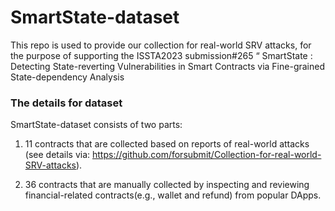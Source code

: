 # SmartState-dataset

This repo is used to provide our collection for real-world SRV attacks, for the purpose of supporting the ISSTA2023 submission#265 “ SmartState : Detecting State-reverting Vulnerabilities in Smart Contracts via Fine-grained State-dependency Analysis

### The details for dataset

SmartState-dataset consists of two parts: 

1. 11 contracts that are collected based on reports of real-world attacks (see details via: https://github.com/forsubmit/Collection-for-real-world-SRV-attacks).

2. 36 contracts that are manually collected by inspecting and reviewing financial-related contracts(e.g., wallet and refund) from popular DApps.
